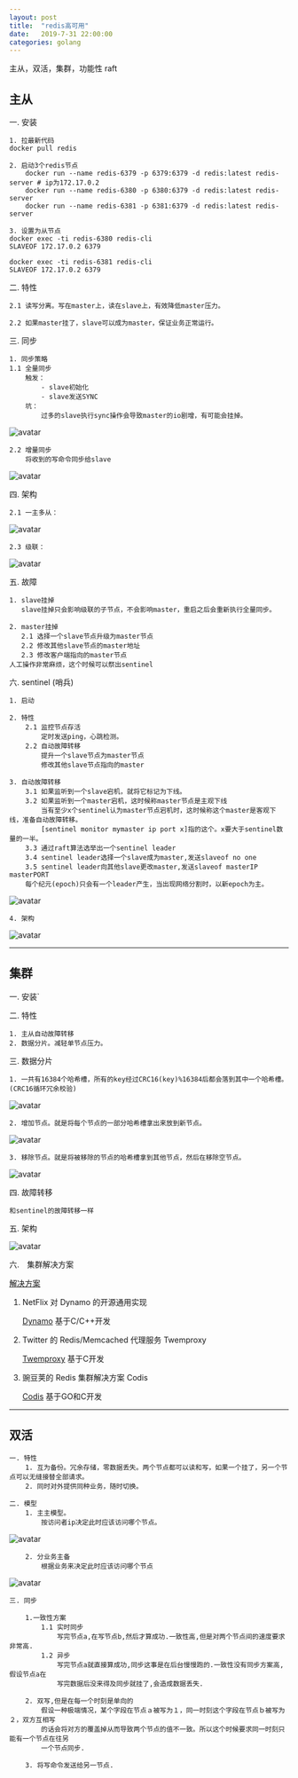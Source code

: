 ```yaml
---
layout: post
title:  "redis高可用"
date:   2019-7-31 22:00:00
categories: golang
---
```



主从，双活，集群，功能性
raft

## 主从

一. 安装

    1. 拉最新代码
    docker pull redis

    2. 启动3个redis节点
        docker run --name redis-6379 -p 6379:6379 -d redis:latest redis-server # ip为172.17.0.2  
        docker run --name redis-6380 -p 6380:6379 -d redis:latest redis-server
        docker run --name redis-6381 -p 6381:6379 -d redis:latest redis-server

    3. 设置为从节点
    docker exec -ti redis-6380 redis-cli
    SLAVEOF 172.17.0.2 6379

    docker exec -ti redis-6381 redis-cli
    SLAVEOF 172.17.0.2 6379

二. 特性

    2.1 读写分离。写在master上，读在slave上，有效降低master压力。

    2.2 如果master挂了，slave可以成为master，保证业务正常运行。

三. 同步

    1. 同步策略
    1.1 全量同步
        触发：
            - slave初始化
            - slave发送SYNC
        坑：
            过多的slave执行sync操作会导致master的io剧增，有可能会挂掉。

![avatar](https://raw.githubusercontent.com/daysleep666/blog/master/src/img/article/redis/主从1.png)

    2.2 增量同步
        将收到的写命令同步给slave

![avatar](https://raw.githubusercontent.com/daysleep666/blog/master/src/img/article/redis/主从模型1.png)

四. 架构

    2.1 一主多从：

![avatar](https://raw.githubusercontent.com/daysleep666/blog/master/src/img/article/redis/主从2.png)

    2.3 级联：

![avatar](https://raw.githubusercontent.com/daysleep666/blog/master/src/img/article/redis/主从模型2.png)

五. 故障

    1. slave挂掉
       slave挂掉只会影响级联的子节点，不会影响master，重启之后会重新执行全量同步。

    2. master挂掉
       2.1 选择一个slave节点升级为master节点
       2.2 修改其他slave节点的master地址
       2.3 修改客户端指向的master节点
    人工操作非常麻烦，这个时候可以祭出sentinel

六. sentinel (哨兵)

    1. 启动

    2. 特性
        2.1 监控节点存活
            定时发送ping，心跳检测。    
        2.2 自动故障转移
            提升一个slave节点为master节点
            修改其他slave节点指向的master

    3. 自动故障转移
        3.1 如果监听到一个slave宕机，就将它标记为下线。
        3.2 如果监听到一个master宕机，这时候称master节点是主观下线
            当有至少x个sentinel认为master节点宕机时，这时候称这个master是客观下线，准备自动故障转移。
            [sentinel monitor mymaster ip port x]指的这个。x要大于sentinel数量的一半。
        3.3 通过raft算法选举出一个sentinel leader
        3.4 sentinel leader选择一个slave成为master,发送slaveof no one
        3.5 sentinel leader向其他slave更改master,发送slaveof masterIP masterPORT
        每个纪元(epoch)只会有一个leader产生，当出现网络分割时，以新epoch为主。

![avatar](https://raw.githubusercontent.com/daysleep666/blog/master/src/img/article/redis/sentinel2.png)

    4. 架构

![avatar](https://raw.githubusercontent.com/daysleep666/blog/master/src/img/article/redis/sentinel1.png)

-------------------------

## 集群

一. 安装`

二. 特性

    1. 主从自动故障转移
    2. 数据分片。减轻单节点压力。

三. 数据分片

    1. 一共有16384个哈希槽，所有的key经过CRC16(key)%16384后都会落到其中一个哈希槽。(CRC16循环冗余校验)

![avatar](https://raw.githubusercontent.com/daysleep666/blog/master/src/img/article/redis/集群1.png)

    2. 增加节点。就是将每个节点的一部分哈希槽拿出来放到新节点。

![avatar](https://raw.githubusercontent.com/daysleep666/blog/master/src/img/article/redis/集群2.png)

    3. 移除节点。就是将被移除的节点的哈希槽拿到其他节点，然后在移除空节点。

![avatar](https://raw.githubusercontent.com/daysleep666/blog/master/src/img/article/redis/集群3.png)

四. 故障转移
    
    和sentinel的故障转移一样

五. 架构

![avatar](https://raw.githubusercontent.com/daysleep666/blog/master/src/img/article/redis/集群4.png)

六.　集群解决方案

[解决方案](https://www.infoq.cn/article/2014/11/open-source-redis-cache/ "解决方案")
   
1. NetFlix 对 Dynamo 的开源通用实现

    [Dynamo](https://github.com/Netflix/dynomite "Dynomite")
    基于C/C++开发


2. Twitter 的 Redis/Memcached 代理服务 Twemproxy

    [Twemproxy](https://github.com/twitter/twemproxy "Twemproxy")
    基于C开发

3. 豌豆荚的 Redis 集群解决方案 Codis

    [Codis](https://github.com/CodisLabs/codis "Codis")
    基于GO和C开发

-------------------------

## 双活

    一. 特性
        1. 互为备份。冗余存储，零数据丢失。两个节点都可以读和写，如果一个挂了，另一个节点可以无缝接替全部请求。
        2. 同时对外提供同种业务，随时切换。

    二. 模型
        1. 主主模型。
            按访问者ip决定此时应该访问哪个节点。

![avatar](https://raw.githubusercontent.com/daysleep666/blog/master/src/img/article/redis/双活1.png)

        2. 分业务主备
            根据业务来决定此时应该访问哪个节点

![avatar](https://raw.githubusercontent.com/daysleep666/blog/master/src/img/article/redis/双活2.png)


    三. 同步

        1.一致性方案
            1.1 实时同步
                写完节点a,在写节点b,然后才算成功.一致性高,但是对两个节点间的速度要求非常高.
            1.2 异步
                写完节点a就直接算成功,同步这事是在后台慢慢跑的.一致性没有同步方案高,假设节点a在
                写完数据后没来得及同步就挂了,会造成数据丢失.

        2. 双写,但是在每一个时刻是单向的
            假设一种极端情况，某个字段在节点ａ被写为１，同一时刻这个字段在节点ｂ被写为２，双方互相写
            的话会将对方的覆盖掉从而导致两个节点的值不一致。所以这个时候要求同一时刻只能有一个节点在往另
            一个节点同步.

        3. 将写命令发送给另一节点.

